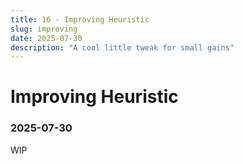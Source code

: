 ```yaml
---
title: 16 - Improving Heuristic
slug: improving
date: 2025-07-30
description: "A cool little tweak for small gains"
---
```


# Improving Heuristic
### 2025-07-30

WIP